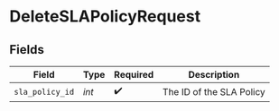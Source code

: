 # DeleteSLAPolicyRequest


## Fields

| Field                    | Type                     | Required                 | Description              |
| ------------------------ | ------------------------ | ------------------------ | ------------------------ |
| `sla_policy_id`          | *int*                    | :heavy_check_mark:       | The ID of the SLA Policy |